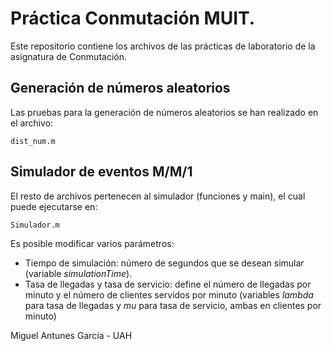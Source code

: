 # Práctica Conmutación MUIT. 

Este repositorio contiene los archivos de las prácticas de laboratorio de la asignatura de Conmutación.

## Generación de números aleatorios

Las pruebas para la generación de números aleatorios se han realizado en el archivo:

    dist_num.m


## Simulador de eventos M/M/1

El resto de archivos pertenecen al simulador (funciones y main), el cual puede ejecutarse en:

    Simulador.m

Es posible modificar varios parámetros:

- Tiempo de simulación: número de segundos que se desean simular (variable _simulationTime_).
- Tasa de llegadas y tasa de servicio: define el número de llegadas por minuto y el número de clientes servidos por minuto (variables _lambda_ para tasa de llegadas y _mu_ para tasa de servicio, ambas en clientes por minuto)






Miguel Antunes García - UAH


